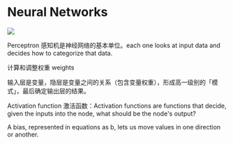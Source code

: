 

# Neural Networks

![](https://d17h27t6h515a5.cloudfront.net/topher/2017/February/58a49d8a_hq-perceptron/hq-perceptron.png)

Perceptron 感知机是神经网络的基本单位。each one looks at input data and decides how to categorize that data.

计算和调整权重 weights

输入层是变量，隐层是变量之间的关系（包含变量权重），形成高一级别的「模式」，最后确定输出层的结果。

Activation function 激活函数：Activation functions are functions that decide, given the inputs into the node, what should be the node's output?

A bias, represented in equations as b, lets us move values in one direction or another.
